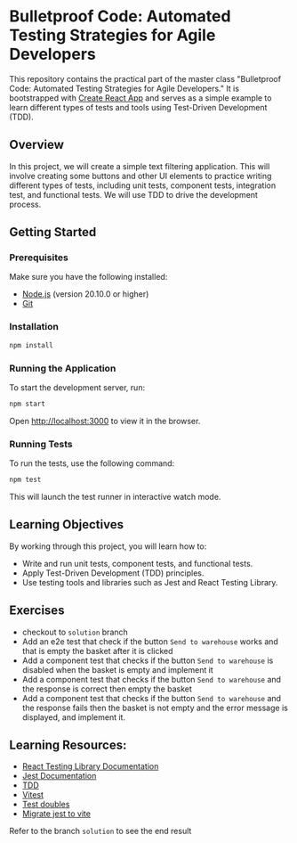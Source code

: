 # Bulletproof Code: Automated Testing Strategies for Agile Developers

This repository contains the practical part of the master class "Bulletproof Code: Automated Testing Strategies for Agile Developers." It is bootstrapped with [Create React App](https://github.com/facebook/create-react-app) and serves as a simple example to learn different types of tests and tools using Test-Driven Development (TDD).

## Overview

In this project, we will create a simple text filtering application. This will involve creating some buttons and other UI elements to practice writing different types of tests, including unit tests, component tests, integration test, and functional tests. We will use TDD to drive the development process.

## Getting Started

### Prerequisites

Make sure you have the following installed:

- [Node.js](https://nodejs.org/) (version 20.10.0 or higher)
- [Git](https://git-scm.com/)

### Installation

```bash
npm install
```

### Running the Application

To start the development server, run:

```bash
npm start
```

Open [http://localhost:3000](http://localhost:3000) to view it in the browser.

### Running Tests

To run the tests, use the following command:

```bash
npm test
```

This will launch the test runner in interactive watch mode.

## Learning Objectives

By working through this project, you will learn how to:

- Write and run unit tests, component tests, and functional tests.
- Apply Test-Driven Development (TDD) principles.
- Use testing tools and libraries such as Jest and React Testing Library.

## Exercises

- checkout to `solution` branch
- Add an e2e test that check if the button `Send to warehouse` works and that is empty the basket after it is clicked
- Add a component test that checks if the button `Send to warehouse` is disabled when the basket is empty and implement it
- Add a component test that checks if the button `Send to warehouse` and the response is correct then empty the basket
- Add a component test that checks if the button `Send to warehouse` and the response fails then the basket is not empty and the error message is displayed, and implement it. 

## Learning Resources:

- [React Testing Library Documentation](https://testing-library.com/docs/react-testing-library/intro/)
- [Jest Documentation](https://jestjs.io/)
- [TDD](https://www.thoughtworks.com/insights/blog/test-driven-development-best-thing-has-happened-software-design)
- [Vitest](https://vitest.dev/api/)
- [Test doubles](https://freedium.cfd/https://pandaquests.medium.com/test-doubles-in-javascript-3293767e33e0#:~:text=The%20purpose%20of%20test%20doubles,in%20the%20system%20during%20testing.)
- [Migrate jest to vite](https://coreui.io/blog/how-to-migrate-create-react-app-to-vite/)


Refer to the branch `solution` to see the end result
